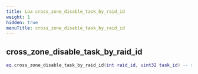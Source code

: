 ```yaml
---
title: Lua cross_zone_disable_task_by_raid_id
weight: 1
hidden: true
menuTitle: cross_zone_disable_task_by_raid_id
---
```

## cross_zone_disable_task_by_raid_id
```lua
eq.cross_zone_disable_task_by_raid_id(int raid_id, uint32 task_id) -- void
```